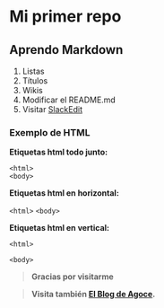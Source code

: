 # Mi primer repo
## Aprendo Markdown
1. Listas
1. Títulos
1. Wikis
1. Modificar el README.md
1. Visitar [SlackEdit](https://stackedit.io/)

### Exemplo de HTML
**Etiquetas html todo junto:**
```
<html>
<body>
```
**Etiquetas html en horizontal:**

`<html>`
`<body>`

**Etiquetas html en vertical:**

`<html>`

`<body>`



> **Gracias por visitarme**

> **Visita también [El Blog de Agoce](https://agoce.wordpress.com/).**
